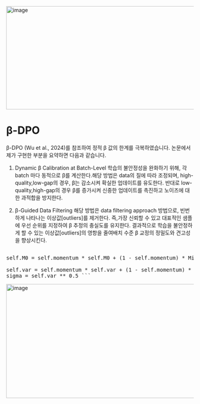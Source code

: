 <img width="818" height="277" alt="image" src="https://github.com/user-attachments/assets/0e453edc-ec26-43ac-9c2e-70c6d7d11b79" />

# β-DPO


β-DPO (Wu et al., 2024)를 참조하여 정적 β 값의 한계를 극복하였습니다.
논문에서 제가 구현한 부분을 요약하면 다음과 같습니다.

1. Dynamic β Calibration at Batch-Level
학습의 불안정성을 완화하기 위해,
각 batch 마다 동적으로 β를 계산한다.해당 방법은 data의 질에 따라 조정되며, high-quality,low-gap의 경우, β는 감소시켜 확실한 업데이트를 유도한다.
반대로 low- quality,high-gap의 경우 β를 증가시켜 신중한 업데이트를 촉진하고 노이즈에 대한 과적합을 방지한다.


3. β-Guided Data Filtering
해당 방법은 data filtering approach 방법으로, 빈번하게 나타나는 이상값[outliers]를 제거한다.
즉,가장 신뢰할 수 있고 대표적인 샘플에 우선 순위를 지정하여 β 추정의 충실도를 유지한다.
결과적으로 학습을 불안정하게 할 수 있는 이상값[outliers]의 영항을 줄여배치 수준 β 교정의 정밀도와 견고성을 향상시킨다.


<pre> 
self.M0 = self.momentum * self.M0 + (1 - self.momentum) * Mi 
  
self.var = self.momentum * self.var + (1 - self.momentum) * (delta ** 2) 
sigma = self.var ** 0.5 ``` </pre>


<img width="777" height="306" alt="image" src="https://github.com/user-attachments/assets/9445ef82-03ea-4002-b8f6-10655649cab3" />
